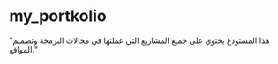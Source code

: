 # my_portkolio
"هذا المستودع يحتوي على جميع المشاريع التي عملتها في مجالات البرمجة وتصميم المواقع."
